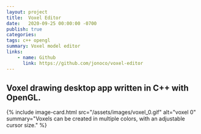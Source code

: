 ```yaml
---
layout: project
title:  Voxel Editor
date:   2020-09-25 00:00:00 -0700
publish: true
categories: 
tags: c++ opengl
summary: Voxel model editor
links: 
    - name: Github
      link: https://github.com/jonoco/voxel-editor
---
```

## Voxel drawing desktop app written in C++ with OpenGL.

{% include image-card.html 
    src="/assets/images/voxel_0.gif"
    alt="voxel 0" 
    summary="Voxels can be created in multiple colors, with an adjustable cursor size." 
%}

